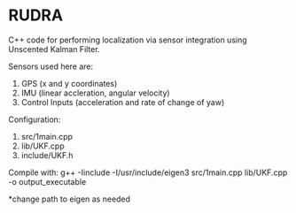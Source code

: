 # RUDRA

C++ code for performing localization via sensor integration using Unscented Kalman Filter. 

Sensors used here are:
1. GPS (x and y coordinates)
2. IMU (linear accleration, angular velocity)
3. Control Inputs (acceleration and rate of change of yaw)

Configuration:
1. src/1main.cpp
2. lib/UKF.cpp
3. include/UKF.h

Compile with:
g++ -Iinclude -I/usr/include/eigen3 src/1main.cpp lib/UKF.cpp -o output_executable

*change path to eigen as needed
